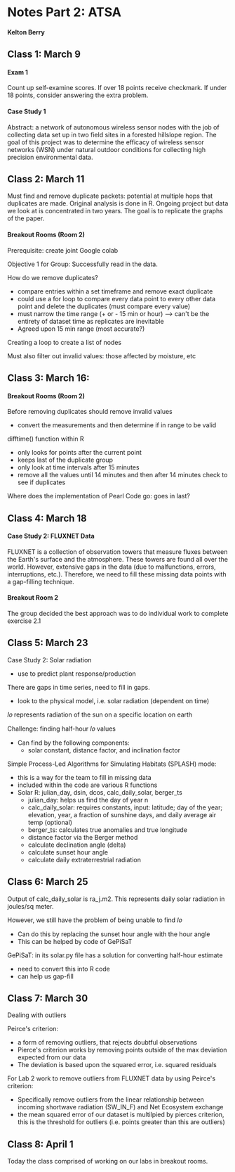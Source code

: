 # Notes Part 2: ATSA
#### Kelton Berry

## Class 1: March 9

#### Exam 1
Count up self-examine scores. If over 18 points receive checkmark. If under 18 points, consider answering the extra problem. 

#### Case Study 1
Abstract: a network of autonomous wireless sensor nodes with the job of collecting data set up in two field sites in a forested hillslope region. The goal of this project was to determine the efficacy of wireless sensor networks (WSN) under natural outdoor conditions for collecting high precision environmental data. 
 


## Class 2: March 11

Must find and remove duplicate packets: potential at multiple hops that duplicates are made.
Original analysis is done in R. Ongoing project but data we look at is concentrated in two years. 
The goal is to replicate the graphs of the paper. 


#### Breakout Rooms (Room 2)

Prerequisite: create joint Google colab

Objective 1 for Group: Successfully read in the data. 

How do we remove duplicates?
* compare entries within a set timeframe and remove exact duplicate
* could use a for loop to compare every data point to every other data point and delete the duplicates (must compare every value)
* must narrow the time range (+ or - 15 min or hour) --> can't be the entirety of dataset time as replicates are inevitable
* Agreed upon 15 min range (most accurate?)

Creating a loop to create a list of nodes

Must also filter out invalid values: those affected by moisture, etc


## Class 3: March 16:

#### Breakout Rooms (Room 2)

Before removing duplicates should remove invalid values
* convert the measurements and then determine if in range to be valid

difftime() function within R
* only looks for points after the current point
* keeps last of the duplicate group
* only look at time intervals after 15 minutes
* remove all the values until 14 minutes and then after 14 minutes check to see if duplicates


Where does the implementation of Pearl Code go: goes in last?


## Class 4: March 18

#### Case Study 2: FLUXNET Data

FLUXNET is a collection of observation towers that measure fluxes between the Earth's surface and the atmosphere. These towers are found all over the world. 
However, extensive gaps in the data (due to malfunctions, errors, interruptions, etc.). Therefore, we need to fill these missing data points with a gap-filling technique. 
 


#### Breakout Room 2
The group decided the best approach was to do individual work to complete exercise 2.1


## Class 5: March 23

Case Study 2: Solar radiation
 * use to predict plant response/production

There are gaps in time series, need to fill in gaps. 
* look to the physical model, i.e. solar radiation (dependent on time)

𝐼𝑜 represents radiation of the sun on a specific location on earth

Challenge: finding half-hour 𝐼𝑜 values
  *  Can find by the following components:
        * solar constant, distance factor, and inclination factor

Simple Process-Led Algorithms for Simulating Habitats (SPLASH) mode:
* this is a way for the team to fill in missing data
* included within the code are various R functions 
* Solar R: julian_day, dsin, dcos, calc_daily_solar, berger_ts
    * julian_day: helps us find the day of year n
    * calc_daily_solar: requires constants, input: latitude; day of the year; elevation, year, a fraction of sunshine days, and daily average air temp (optional)
    * berger_ts: calculates true anomalies and true longitude
    * distance factor via the Berger method
    * calculate declination angle (delta)
    * calculate sunset hour angle
    * calculate daily extraterrestrial radiation



## Class 6: March 25

Output of calc_daily_solar is ra_j.m2. This represents daily solar radiation in joules/sq meter. 

However, we still have the problem of being unable to find 𝐼𝑜 
  * Can do this by replacing the sunset hour angle with the hour angle
  * This can be helped by code of GePiSaT

GePiSaT: in its solar.py file has a solution for converting half-hour estimate  
  * need to convert this into R code
  * can help us gap-fill


## Class 7: March 30

Dealing with outliers

Peirce's criterion:
* a form of removing outliers, that rejects doubtful observations
* Pierce's criterion works by removing points outside of the max deviation expected from our data
* The deviation is based upon the squared error, i.e. squared residuals


For Lab 2 work to remove outliers from FLUXNET data by using Peirce's criterion:
  * Specifically remove outliers from the linear relationship between incoming shortwave radiation (SW_IN_F) and Net Ecosystem exchange
  * the mean squared error of our dataset is multilpied by pierces criterion, this is the threshold for outliers (i.e. points greater than this are outliers)



## Class 8: April 1

Today the class comprised of working on our labs in breakout rooms. 


